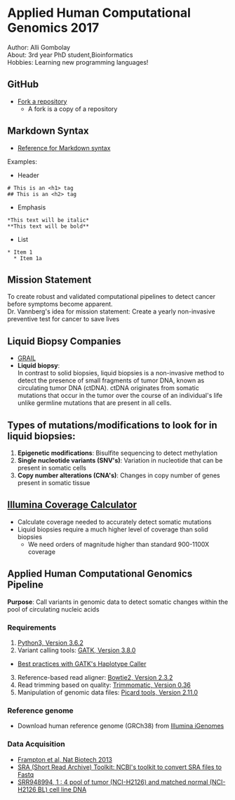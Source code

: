 # Applied Human Computational Genomics 2017

Author: Alli Gombolay  
About: 3rd year PhD student,Bioinformatics  
Hobbies: Learning new programming languages!

## GitHub
* [Fork a repository](https://help.github.com/articles/fork-a-repo/)
  * A fork is a copy of a repository

## Markdown Syntax
* [Reference for Markdown syntax](https://guides.github.com/features/mastering-markdown/)

Examples:
* Header
```
# This is an <h1> tag
## This is an <h2> tag
```
* Emphasis
```
*This text will be italic*
**This text will be bold**
```
* List
```
* Item 1
  * Item 1a
```

## Mission Statement
To create robust and validated computational pipelines to detect cancer before symptoms become apparent.  
Dr. Vannberg's idea for mission statement: Create a yearly non-invasive preventive test for cancer to save lives

## Liquid Biopsy Companies
* [GRAIL](https://grail.com/science/)
* **Liquid biopsy**:  
In contrast to solid biopsies, liquid biopsies is a non-invasive method to detect the presence of small fragments of tumor DNA, known as circulating tumor DNA (ctDNA). ctDNA originates from somatic mutations that occur in the tumor over the course of an individual's life unlike germline mutations that are present in all cells.

## Types of mutations/modifications to look for in liquid biopsies:
1. **Epigenetic modifications**: Bisulfite sequencing to detect methylation
2. **Single nucleotide variants (SNV's)**: Variation in nucleotide that can be present in somatic cells
3. **Copy number alterations (CNA's)**: Changes in copy number of genes present in somatic tissue

## [Illumina Coverage Calculator](http://support.illumina.com/downloads/sequencing_coverage_calculator.html)
* Calculate coverage needed to accurately detect somatic mutations
* Liquid biopsies require a much higher level of coverage than solid biopsies
  * We need orders of magnitude higher than standard 900-1100X coverage

## Applied Human Computational Genomics Pipeline
**Purpose**: Call variants in genomic data to detect somatic changes within the pool of circulating nucleic acids

### Requirements
1. [Python3, Version 3.6.2](https://www.python.org/downloads/)
2. Variant calling tools: [GATK, Version 3.8.0](https://software.broadinstitute.org/gatk/download/)
  * [Best practices with GATK's Haplotype Caller](https://software.broadinstitute.org/gatk/best-practices/bp_3step.php?case=GermShortWGS)
3. Reference-based read aligner: [Bowtie2, Version 2.3.2](http://bowtie-bio.sourceforge.net/bowtie2/index.shtml)
4. Read trimming based on quality: [Trimmomatic, Version 0.36](http://www.usadellab.org/cms/?page=trimmomatic)
5. Manipulation of genomic data files: [Picard tools, Version 2.11.0](http://broadinstitute.github.io/picard/)

### Reference genome
* Download human reference genome (GRCh38) from [Illumina iGenomes](https://support.illumina.com/sequencing/sequencing_software/igenome.html)

### Data Acquisition
* [Frampton et al, Nat Biotech 2013](http://www.nature.com/nbt/journal/v31/n11/full/nbt.2696.html?foxtrotcallback=true)
* [SRA (Short Read Archive) Toolkit: NCBI's toolkit to convert SRA files to Fastq](https://www.ncbi.nlm.nih.gov/sra/docs/toolkitsoft/)
* [SRR948994, 1 : 4 pool of tumor (NCI-H2126) and matched normal (NCI-H2126 BL) cell line DNA](https://www.ncbi.nlm.nih.gov/sra/SRX332536[accn])
